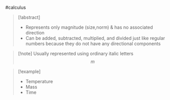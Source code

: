 #calculus 
>[!abstract]
>- Represents only magnitude (size,norm) & has no associated direction
>- Can be added, subtracted, multiplied, and divided just like regular numbers because they do not have any directional components


>[!note] Usually represented using ordinary italic letters
> $$
> m
> $$

>[!example]
>- Temperature 
>- Mass
>- Time

